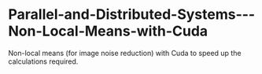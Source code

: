 # Parallel-and-Distributed-Systems---Non-Local-Means-with-Cuda
Non-local means (for image noise reduction) with Cuda to speed up the calculations required.
